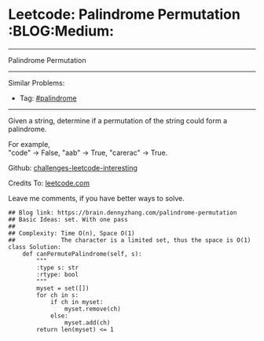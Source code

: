 # Leetcode: Palindrome Permutation     :BLOG:Medium:


---

Palindrome Permutation  

---

Similar Problems:  
-   Tag: [#palindrome](https://brain.dennyzhang.com/tag/palindrome)

---

Given a string, determine if a permutation of the string could form a palindrome.  

For example,  
"code" -> False, "aab" -> True, "carerac" -> True.  

Github: [challenges-leetcode-interesting](https://github.com/DennyZhang/challenges-leetcode-interesting/tree/master/palindrome-permutation)  

Credits To: [leetcode.com](https://leetcode.com/problems/palindrome-permutation/description/)  

Leave me comments, if you have better ways to solve.  

    ## Blog link: https://brain.dennyzhang.com/palindrome-permutation
    ## Basic Ideas: set. With one pass
    ##
    ## Complexity: Time O(n), Space O(1)
    ##             The character is a limited set, thus the space is O(1)
    class Solution:
        def canPermutePalindrome(self, s):
            """
            :type s: str
            :rtype: bool
            """
            myset = set([])
            for ch in s:
                if ch in myset:
                    myset.remove(ch)
                else:
                    myset.add(ch)
            return len(myset) <= 1